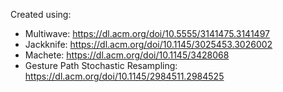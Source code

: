 Created using:
- Multiwave: https://dl.acm.org/doi/10.5555/3141475.3141497
- Jackknife: https://dl.acm.org/doi/10.1145/3025453.3026002
- Machete: https://dl.acm.org/doi/10.1145/3428068
- Gesture Path Stochastic Resampling: https://dl.acm.org/doi/10.1145/2984511.2984525